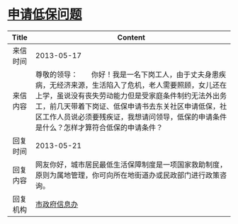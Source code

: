 # [申请低保问题](http://www.shangluo.gov.cn/zmhd/ldxxxx.jsp?urltype=leadermail.LeaderMailContentUrl&wbtreeid=1112&leadermailid=1804)

| Title |                                                                            Content                                                                             |
|:-----:|----------------------------------------------------------------------------------------------------------------------------------------------------------------|
| 来信时间  | 2013-05-17                                                                                                                                                     |
| 来信内容  | 尊敬的领导：       你好！我是一名下岗工人，由于丈夫身患疾病，无经济来源，生活陷入了危机，老人需要照顾，女儿还在上学，虽说没有丧失劳动能力但是受家庭条件制约无法外出务工，前几天带着下岗证、低保申请书去东关社区申请低保，社区工作人员说必须要残疾证，我想请问领导，低保的申请条件是什么？怎样才算符合低保的申请条件？ |
| 回复时间  | 2013-05-21                                                                                                                                                     |
| 回复内容  | 网友你好，城市居民最低生活保障制度是一项国家救助制度，原则为属地管理，你可向所在地街道办或民政部门进行政策咨询。                                                                                                       |
| 回复机构  | [市政府信息办](../../category/agencies/市政府信息办.md)                                                                                                                    |